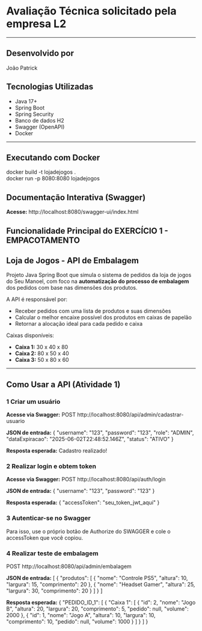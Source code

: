 # Avaliação Técnica solicitado pela empresa L2

---
## Desenvolvido por
João Patrick

## Tecnologias Utilizadas

- Java 17+
- Spring Boot
- Spring Security
- Banco de dados H2
- Swagger (OpenAPI)
- Docker

---
## Executando com Docker
docker build -t lojadejogos . <br>
docker run -p 8080:8080 lojadejogos

## Documentação Interativa (Swagger)
**Acesse:**
http://localhost:8080/swagger-ui/index.html

## Funcionalidade Principal do EXERCÍCIO 1 - EMPACOTAMENTO

## Loja de Jogos - API de Embalagem

Projeto Java Spring Boot que simula o sistema de pedidos da loja de jogos do Seu Manoel, com foco na **automatização do processo de embalagem** dos pedidos com base nas dimensões dos produtos.<br>

A API é responsável por:
- Receber pedidos com uma lista de produtos e suas dimensões
- Calcular o melhor encaixe possível dos produtos em caixas de papelão
- Retornar a alocação ideal para cada pedido e caixa

Caixas disponíveis:
- **Caixa 1:** 30 x 40 x 80
- **Caixa 2:** 80 x 50 x 40
- **Caixa 3:** 50 x 80 x 60

---

## Como Usar a API (Atividade 1)

### 1 Criar um usuário

**Acesse via Swagger:**
POST http://localhost:8080/api/admin/cadastrar-usuario

**JSON de entrada:**
{
  "username": "123",
  "password": "123",
  "role": "ADMIN",
  "dataExpiracao": "2025-06-02T22:48:52.146Z",
  "status": "ATIVO"
}

**Resposta esperada:**
Cadastro realizado!

### 2 Realizar login e obtem token

**Acesse via Swagger:**
POST http://localhost:8080/api/auth/login

**JSON de entrada:**
{
  "username": "123",
  "password": "123"
}

**Resposta esperada:**
{
  "accessToken": "seu_token_jwt_aqui"
}

### 3 Autenticar-se no Swagger
Para isso, use o próprio botão de Authorize do SWAGGER e cole o accessToken que você copiou.

### 4 Realizar teste de embalagem
POST http://localhost:8080/api/admin/embalagem

**JSON de entrada:**
[
  {
    "produtos": [
      {
        "nome": "Controle PS5",
        "altura": 10,
        "largura": 15,
        "comprimento": 20
      },
      {
        "nome": "Headset Gamer",
        "altura": 25,
        "largura": 30,
        "comprimento": 20
      }
    ]
  }
]

**Resposta esperada:**
{
  "PEDIDO_ID_1": [
    {
      "Caixa 1": [
        {
          "id": 2,
          "nome": "Jogo B",
          "altura": 20,
          "largura": 20,
          "comprimento": 5,
          "pedido": null,
          "volume": 2000
        },
        {
          "id": 1,
          "nome": "Jogo A",
          "altura": 10,
          "largura": 10,
          "comprimento": 10,
          "pedido": null,
          "volume": 1000
        }
      ]
    }
  ]
}